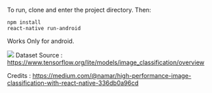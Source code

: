 To run, clone and enter the project directory. Then:

```
npm install
react-native run-android

```

Works Only for android.

![](tflite-image-classification.gif)
Dataset Source : https://www.tensorflow.org/lite/models/image_classification/overview

Credits : https://medium.com/@namar/high-performance-image-classification-with-react-native-336db0a96cd
